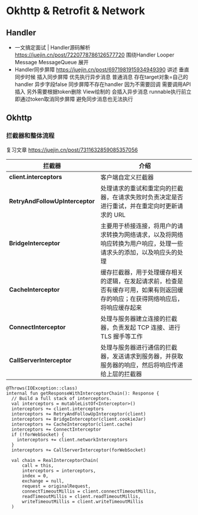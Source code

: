 # Okhttp & Retrofit & Network
## Handler 

- 一文搞定面试 | Handler源码解析 https://juejin.cn/post/7220778786126577720
围绕Handler Looper Message MessageQueue 展开
- Handler同步屏障 https://juejin.cn/post/6971981915934949390
讲述 垂直同步时候 插入同步屏障 优先执行异步消息 
普通消息 存在target对象=自己的handler 异步字段false 同步屏障不存在handler 因为不需要回调 需要调用API插入 另外需要根据token删除 View绘制的
会插入异步消息 runnable执行前立即通过token取消同步屏障 避免同步消息也无法执行
## Okhttp

### 拦截器和整体流程

复习文章 https://juejin.cn/post/7311632859085357056

| 拦截器                          | 介绍                                                         |
| ------------------------------- | ------------------------------------------------------------ |
| **client.interceptors**         | 客户端自定义拦截器                                           |
| **RetryAndFollowUpInterceptor** | 处理请求的重试和重定向的拦截器，在请求失败时负责决定是否进行重试，并在重定向时更新请求的 URL |
| **BridgeInterceptor**           | 主要用于桥接连接，将用户的请求转换为网络请求，以及将网络响应转换为用户响应，处理一些请求头的添加，以及响应头的处理 |
| **CacheInterceptor**            | 缓存拦截器，用于处理缓存相关的逻辑，在发起请求前，检查是否有缓存可用，如果有则返回缓存的响应；在获得网络响应后，将响应缓存起来 |
| **ConnectInterceptor**          | 处理与服务器建立连接的拦截器，负责发起 TCP 连接、进行 TLS 握手等工作 |
| **CallServerInterceptor**       | 处理与服务器进行通信的拦截器，发送请求到服务器，并获取服务器的响应，然后将响应传递给上层的拦截器 |



```
@Throws(IOException::class)
internal fun getResponseWithInterceptorChain(): Response {
  // Build a full stack of interceptors.
  val interceptors = mutableListOf<Interceptor>()
  interceptors += client.interceptors
  interceptors += RetryAndFollowUpInterceptor(client)
  interceptors += BridgeInterceptor(client.cookieJar)
  interceptors += CacheInterceptor(client.cache)
  interceptors += ConnectInterceptor
  if (!forWebSocket) {
    interceptors += client.networkInterceptors
  }
  interceptors += CallServerInterceptor(forWebSocket)

  val chain = RealInterceptorChain(
      call = this,
      interceptors = interceptors,
      index = 0,
      exchange = null,
      request = originalRequest,
      connectTimeoutMillis = client.connectTimeoutMillis,
      readTimeoutMillis = client.readTimeoutMillis,
      writeTimeoutMillis = client.writeTimeoutMillis
  )
```

